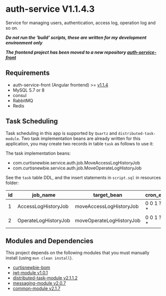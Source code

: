 # auth-service V1.1.4.3

Service for managing users, authentication, access log, operation log and so on.

***Do not run the 'build' scripts, these are written for my development environment only***

***The frontend project has been moved to a new repository [auth-service-front](https://github.com/CurtisNewbie/auth-service-front)***

## Requirements 

- auth-service-front (Angular frontend) >= [v1.1.4](https://github.com/CurtisNewbie/auth-service-front/tree/v1.1.4)
- MySQL 5.7 or 8
- consul
- RabbitMQ
- Redis

## Task Scheduling  

Task scheduling in this app is supported by `Quartz` and `distributed-task-module`. Two task implementation beans are already written for this application, you may create two records in table `task` as follows to use it: 

The task implementation beans: 

- com.curtisnewbie.service.auth.job.MoveAccessLogHistoryJob
- com.curtisnewbie.service.auth.job.MoveOperateLogHistoryJob

See the `task` table DDL, and the insert statements in `script.sql` in resources folder:

| id  | job_name             | target_bean              | cron_expr   | app_group    | enabled | concurrent_enabled |
|-----|----------------------|--------------------------|-------------|--------------|---------|--------------------|
| 1   | AccessLogHistoryJob  | moveAccessLogHistoryJob  | 0 0 1 ? * * | auth-service | 1       | 0                  |
| 2   | OperateLogHistoryJob | moveOperateLogHistoryJob | 0 0 1 ? * * | auth-service | 1       | 0                  |

## Modules and Dependencies

This project depends on the following modules that you must manually install (using `mvn clean install`).

- [curtisnewbie-bom](https://github.com/CurtisNewbie/curtisnewbie-bom)
- [jwt-module v1.0.1](https://github.com/CurtisNewbie/jwt-module/tree/v1.0.1)
- [distributed-task-module v2.1.1.2](https://github.com/CurtisNewbie/distributed-task-module/tree/v2.1.1.2)
- [messaging-module v2.0.7](https://github.com/CurtisNewbie/messaging-module/tree/v2.0.7)
- [common-module v2.1.7](https://github.com/CurtisNewbie/common-module/tree/v2.1.7)
